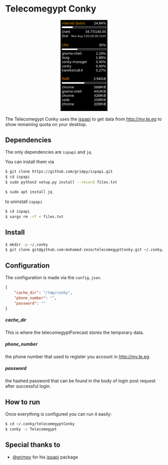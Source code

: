 # Telecomegypt Conky

<div align="center"><img src="Telecomegypt.png" width="150"></div>

The Telecomegypt Conky uses the [ispapi](https://github.com/grimpy/ispapi) to get data from http://my.te.eg to show remaining quota on your desktop.

## Dependencies

The only dependencies are `ispapi` and `jq`.

You can install them via

```bash
$ git clone https://github.com/grimpy/ispapi.git
$ cd ispapi
$ sudo python3 setup.py install --record files.txt
```

```bash
$ sudo apt install jq
```  

to uninstall `ispapi`  
```bash
$ cd ispapi
$ xargs rm -rf < files.txt
```

## Install

```bash
$ mkdir -p ~/.conky
$ git clone git@github.com:mohamed-zezo/telecomegyptConky.git ~/.conky/
```

## Configuration

The configuration is made via the `config.json`.

```json
{
	"cache_dir": "/tmp/conky",
	"phone_number": "",
	"password": ""
}
```

##### cache_dir

This is where the telecomegyptForecast stores the temporary data.

##### phone_number

the phone number that used to register you account in http://my.te.eg.

##### password

the hashed password that can be found in the body of login post request after successful login.

## How to run

Once everything is configured you can run it easily:

```bash
$ cd ~/.conky/telecomegyptConky
$ conky -c Telecomegypt
```

## Special thanks to

- [@grimpy](https://github.com/grimpy) for his [ispapi](https://github.com/grimpy/ispapi) package